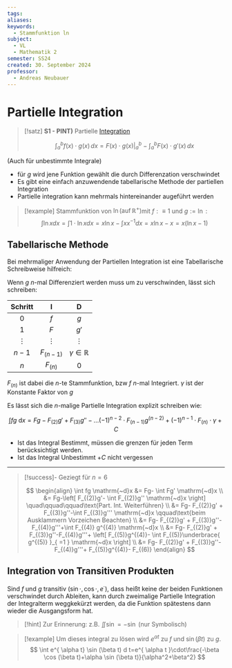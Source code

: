 ```yaml
---
tags: 
aliases: 
keywords:
  - Stammfunktion ln
subject:
  - VL
  - Mathematik 2
semester: SS24
created: 30. September 2024
professor:
  - Andreas Neubauer
---
```

 

# Partielle Integration

> [!satz] **S1 - PINT)** Partielle [Integration](Integralrechnung.md)
> 
> $$\int_{a}^{b} f(x)\cdot g(x) \, dx = F(x)\cdot g(x) \Bigg|_{a}^{b} - \int_{a}^{b} F(x)\cdot g'(x) \, dx $$

(Auch für unbestimmte Integrale)

- für $g$ wird jene Funktion gewählt die durch Differenzation verschwindet
- Es gibt eine einfach anzuwendende tabellarische Methode der partiellen Integration
- Partielle integration kann mehrmals hintereinander augeführt werden


> [!example] Stammfunktion von $\ln \left(\operatorname{auf} \mathbb{R}^{+}\right)$mit $f: \equiv 1$ und $g:=\ln$ :
> $$\int \ln x d x=\int 1 \cdot \ln x d x=x \ln x-\int x x^{-1} d x=x \ln x-x=x(\ln x-1)$$

## Tabellarische Methode

Bei mehrmaliger Anwendung der Partiellen Integration ist eine Tabellarische Schreibweise hilfreich:

Wenn $g$ $n$-mal Differenziert werden muss um zu verschwinden, lässt sich schreiben:

| **Schritt**  | **I**           | **D**                       |
| :------: | :---------: | :---------------------: |
| $0$      | $f$         | $g$                     |
| $1$      | $F$         | $g'$                    |
| $\vdots$ | $\vdots$    | $\vdots$                |
| $n-1$    | $F_{(n-1)}$ | $\gamma \in \mathbb{R}$ |
| $n$      | $F_{(n)}$   | $0$                     |

$F_{(n)}$ ist dabei die $n$-te Stammfunktion, bzw $f$ $n$-mal Integriert. $\gamma$ ist der Konstante Faktor von $g$

Es lässt sich die $n$-malige Partielle Integration explizit schreiben wie:

$$
\int f g \mathrm{~d}x = Fg - F_{(2)}g'+F_{(3)}g'' -\dots(-1)^{n-2}\cdot F_{(n-1)}g^{(n-2)} +(-1)^{n-1}\cdot F_{(n)}\cdot \gamma +C
$$

- Ist das Integral Bestimmt, müssen die grenzen für jeden Term berücksichtigt werden. 
- Ist das Integral Unbestimmt $+ C$ nicht vergessen

---

> [!success]- Geziegt für $n=6$
> 
> $$
> \begin{align}
> \int fg \mathrm{~d}x &= Fg- \int Fg' \mathrm{~d}x \\
> &= Fg-\left[ F_{(2)}g'- \int F_{(2)}g'' \mathrm{~d}x \right] \quad\qquad\qquad\text{Part. Int. Weiterführen}  \\
> &= Fg- F_{(2)}g' + F_{(3)}g''-\int F_{(3)}g''' \mathrm{~d}x \qquad\text{beim Ausklammern Vorzeichen Beachten} \\
> &= Fg- F_{(2)}g' + F_{(3)}g''-F_{(4)}g'''+\int F_{(4)} g^{(4)} \mathrm{~d}x \\
> &= Fg- F_{(2)}g' + F_{(3)}g''-F_{(4)}g'''+ \left[ F_{(5)}g^{(4)}- \int F_{(5)}\underbrace{ g^{(5)} }_{ =1 } \mathrm{~d}x  \right]  \\
> &= Fg- F_{(2)}g' + F_{(3)}g''-F_{(4)}g'''+ F_{(5)}g^{(4)}- F_{(6)}
> \end{align}
> $$

## Integration von Transitiven Produkten

Sind $f$ und $g$ transitiv ($\sin \cdot, \cos \cdot, e^{ \cdot }$), dass heißt keine der beiden Funktionen verschwindet durch Ableiten, kann durch zweimalige Partielle Integration der Integralterm weggkekürzt werden, da die Funktion spätestens dann wieder die Ausgangsform hat.

> [!hint] Zur Erinnerung: z.B. $\iint \sin = -\sin$ (nur Symbolisch)


> [!example] Um dieses integral zu lösen wird $e^{ \alpha t }$ zu $f$ und $\sin(\beta t)$ zu $g$.
> $$
> \int e^{ \alpha t} \sin (\beta t) d t=e^{ \alpha t }\cdot\frac{-\beta \cos (\beta t)+\alpha \sin (\beta t)}{\alpha^2+\beta^2}
> $$
